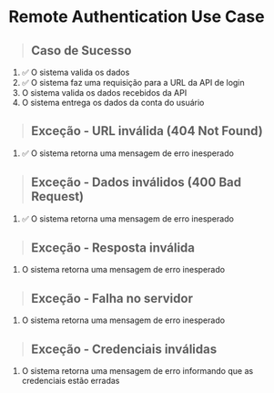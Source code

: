 # Remote Authentication Use Case

> ## Caso de Sucesso
1. ✅ O sistema valida os dados
2. ✅ O sistema faz uma requisição para a URL da API de login
3. O sistema valida os dados recebidos da API
4. O sistema entrega os dados da conta do usuário

> ## Exceção - URL inválida (404 Not Found)
1. ✅ O sistema retorna uma mensagem de erro inesperado

> ## Exceção - Dados inválidos (400 Bad Request)
1. ✅ O sistema retorna uma mensagem de erro inesperado

> ## Exceção - Resposta inválida
1. O sistema retorna uma mensagem de erro inesperado

> ## Exceção - Falha no servidor
1. O sistema retorna uma mensagem de erro inesperado

> ## Exceção - Credenciais inválidas
1. O sistema retorna uma mensagem de erro informando que as credenciais estão erradas